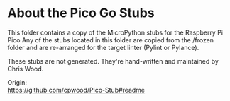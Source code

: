 # About the Pico Go Stubs
This folder contains a copy of the MicroPython stubs for the Raspberry Pi Pico
Any of the stubs located in this folder are copied from the /frozen folder and are re-arranged for the target linter (Pylint or Pylance).

These stubs are not generated. They're hand-written and maintained by Chris Wood.

Origin:  
https://github.com/cpwood/Pico-Stub#readme

